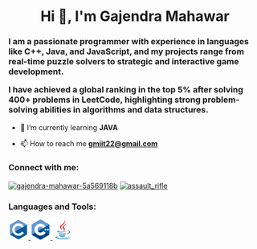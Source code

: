 <h1 align="center">Hi 👋, I'm Gajendra Mahawar</h1>
<h3 align="left">
I am a passionate programmer with experience in languages like C++, Java, and JavaScript, and my projects range from real-time puzzle solvers to strategic and interactive game development.

I have achieved a global ranking in the top 5% after solving 400+ problems in LeetCode, highlighting strong problem-solving abilities in algorithms and data structures.
</h3>

- 🌱 I’m currently learning **JAVA**

- 📫 How to reach me **gmiit22@gmail.com**

<h3 align="left">Connect with me:</h3>
<p align="left">
<a href="https://linkedin.com/in/gajendra-mahawar" target="blank"><img align="center" src="https://raw.githubusercontent.com/rahuldkjain/github-profile-readme-generator/master/src/images/icons/Social/linked-in-alt.svg" alt="gajendra-mahawar-5a569118b" height="30" width="40" /></a>
<a href="https://www.leetcode.com/assault_rifle" target="blank"><img align="center" src="https://raw.githubusercontent.com/rahuldkjain/github-profile-readme-generator/master/src/images/icons/Social/leet-code.svg" alt="assault_rifle" height="30" width="40" /></a>
</p>

<h3 align="left">Languages and Tools:</h3>
<p align="left"> <a href="https://www.cprogramming.com/" target="_blank" rel="noreferrer"> <img src="https://raw.githubusercontent.com/devicons/devicon/master/icons/c/c-original.svg" alt="c" width="40" height="40"/> </a> <a href="https://www.w3schools.com/cpp/" target="_blank" rel="noreferrer"> <img src="https://raw.githubusercontent.com/devicons/devicon/master/icons/cplusplus/cplusplus-original.svg" alt="cplusplus" width="40" height="40"/> </a> <a href="https://www.java.com" target="_blank" rel="noreferrer"> <img src="https://raw.githubusercontent.com/devicons/devicon/master/icons/java/java-original.svg" alt="java" width="40" height="40"/> </a> </p>
